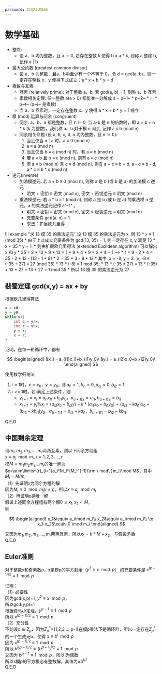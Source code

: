 ```yaml
---
password: 21@ZJU@bhh
---
```

# 数学基础

* 整除:
    * 设 a、b 均为整数，且 a != 0, 若存在整数 k 使得 b = a * k, 则称 a 整除 b, 记作 a | b
* 最大公约数 (greatest common divisor)
    * 设 a、b 为整数，且a、b中至少有一个不等于 0，令 d = gcd(a, b)，则一定存在整数 x、y 使得下式成立：a * x + b * y = d
* 素数与互素
    * 互素 (relatively prime): 对于整数 a、b, 若 gcd(a, b) = 1, 则称 a、b 互素
    * 素数相关定理: 任一整数 a(a > 0) 都能唯一分解成 a = p~1~ * p~2~ * ··· * p~t~ (p~i~ 是素数)
    * 当 a、b 互素时，一定存在整数 x、y 使得 a * x + b * y = 1 成立
* 模 (mod) 运算与同余 (congruent)
    * 同余: a、b、n 都是整数，且 n != 0, 当 a-b 是 n 的倍数时，即 a = b + n * k (k 为整数)，我们称 a、b 对于模 n 同余, 记作 a $\equiv$ b (mod n)
    * 同余相关命题 (设 a, b, c, d, n 均为整数，且 n != 0):
        1. 当且仅当 n | a 时，a $\equiv$ 0 (mod n)
        2. a $\equiv$ a (mod n)
        3. 当且仅当 b $\equiv$ a (mod n) 时，有 a $\equiv$ b (mod n)
        4. 若 a $\equiv$ b 且 b $\equiv$ c (mod n), 则有 a $\equiv$ c (mod n)
        5. 若 a $\equiv$ b (mod n) 且 c $\equiv$ d (mod n), 则有 a + c $\equiv$ b + d, a - c $\equiv$ b - d, a * c $\equiv$ b * d (mod n)
* 逆元(inverse)
    * 加法模逆元: 若 a + b $\equiv$ 0 (mod n), 则称 a 是 b (或 b 是 a) 的加法模 n 逆元
        * 明文 + 密钥 $\equiv$ 密文 (mod n), 密文 + 密钥逆元 $\equiv$ 明文 (mod n)
    * 乘法模逆元: 若 a * b $\equiv$ 1 (mod n), 则称 a 是 b (或 b 是 a) 的乘法模 n 逆元。a 的乘法逆元记作 a^-1^ 。
        * 明文 $\times$ 密钥 $\equiv$ 密文 (mod n), 密文 $\times$ 密钥逆元 $\equiv$ 明文 (mod n)
        * 充要条件 gcd(a, n) = 1
        * 求法：扩展欧几里得

!!! example "求 13 模 35 的乘法逆元"
    设 13 模 35 的乘法逆元为 x, 则 13 * x $\equiv$ 1 (mod 35)
    * 由于上式成立充要条件为 gcd(13, 35) = 1, 则一定存在 x, y 满足 13 * x + 35 * y = 1.
    * 则由扩展欧几里得法 (extended Euclidean algorithm) 可以解出 x 和 y
        * 35 = 2 * 13 + 9
        * 13 = 1 * 9 + 4
        * 9  = 2 * 4 + 1 ——>
        * 1 = 9 - 2 * 4 = 35 - 2 * 13 - (13 - 1 * 9) * 2 = 35 * 3 - 8 * 13
        * 其中, x = -8, y = 3. 又 -8 $\equiv$ (-35 + 27) $\equiv$ 27 (mod 35)
        * 13 * (-8) $\equiv$ 1 mod 35;
        * 13 * (-35 * 27) $\equiv$ 13 * (-35) + 13 * 27 = 13 * 27 = 1 mod 35
        * 所以 13 模 35 的乘法逆元为 27


## 裴蜀定理 gcd(x,y) = ax + by

根据欧几里得算法

```c
x = x0;
y = y0;
while(y){
	int q = y/x;
	int r = y%x;
	y = x;
	x = r;
}
```

证明，在每一轮循环中，都有

$$
\begin{aligned}
&x_i = a_{i1}x_0+b_{i1}y_0\\
&y_i = a_{i2}x_0+b_{i2}y_0\\
\end{aligned}
$$

使用数学归纳法

1. i = 1时，$x = x_0$，$y = y_0$，即$a_{i1}=1,b_{i1}=0,a_{i2}=0,b_{i2}=1$
2. i >= 1时，若i满足上述条件，则
   - $y_{i+1} = x_i = a_{i1}x_0 + b_{i1}y_0$，$a_{(i+1)2}=a_{i1},b_{(i+1)2}=b_{i1}$
   - $x_{i+1}=y_{i}\%x_{i}=(a_{i2}x_0+b_{i2}y)-k*(a_{i1}x_0+b_{i1}y_0)=(a_{i2}-ka_{i1})x_0+(b_{i2}-kb_{i1})y_0$，$a_{(i+1)1}=a_{i2}-ka_{i1}$，$b_{(i+1)1}=b_{i2}-kb_{i1}$

Q.E.D

## 中国剩余定理

设$m_1,m_2,m_3,...,m_r$两两互素，则以下同余方程组  
$x\equiv a_i\mod m_i,\ i=1,2,3,...,r$  
模$M=m_1m_2m_3...m_r$的唯一解为  
$x=\sum\limits^{r}_{i=1}a_i*M_i*(M_i^{-1}{\rm \ mod\ }m_i)\mod M$，其中$M_i=M/m_i$  
（1）先证明x为同余方程的解  
因为$M_i\equiv 0\mod m_j(i\ne j)$，所以$x\equiv a_j\mod m_j$  
（2）再证明x是唯一解  
假设上述同余方程组有两个解$0\le x_1,x_2< M$，  
则

$$  
\begin{aligned}
x_1&\equiv a_i\mod m_i\\
x_2&\equiv a_i\mod m_i\\
\to x_1-x_2&\equiv 0 \mod m_i
\end{aligned}
$$

又因为$m_1,m_2,m_3,...,m_r$两两互素，所以$x_1 = k*M+x_2$，与假设矛盾  
Q.E.D

## Euler准则

对于整数x和奇素数p，x是模p的平方剩余（$y^2\equiv x \mod p$） 的充要条件是 $x^{(p-1)/2}\equiv 1 \mod p$  

证明：  
（1）必要性  
因为gcd(x,p)=1, $y^2\equiv x\mod p$，  
所以gcd(y,p)=1  
根据费马小定理，$y^{p-1}\equiv 1 \mod p$  
所以 $x^{(p-1)/2}\equiv 1\mod p$  
（2）充分性  
不妨设$x\in Z_p$，因为$Z_p^{*}$={1,2,3,...,p-1}在模p乘法下是循环群，所以一定存在$Z_p^*$的一个生成元b，使得 $x\equiv b^i\mod p$  
因为 $x^{(p-1)/2}\equiv 1\mod p$  
所以 $b^{i(p-1)/2}=(b^{p-1})^{i/2}\equiv 1\mod p$  
又因为 $b^{p-1}\equiv 1\mod p$，所以i为偶数  
所以x模p的平方根必有整数解，其值为$\pm b^{i/2}$  
Q.E.D  
